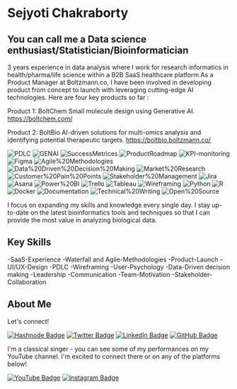 # Sejyoti Chakraborty

## You can call me a Data science enthusiast/Statistician/Bioinformatician
3 years experience in data analysis where I work for research informatics in health/pharma/life science within a B2B SaaS healthcare platform.As a Product Manager at Boltzmann.co, I have been involved in developing product from concept to launch with leveraging cutting-edge AI technologies. Here are four key products so far : 

Product 1: BoltChem
Small molecule design using Generative AI.
https://boltchem.com/

Product 2: BoltBio
AI-driven solutions for multi-omics analysis and identifying potential therapeutic targets.
https://boltbio.boltzmann.co/

![PDLC](https://img.shields.io/badge/-PDLC-F24E1E?style=flat)
![GENAI](https://img.shields.io/badge/-GENAI-F24E1E?style=flat)
![SuccessMetrices](https://img.shields.io/badge/-SuccessMetrices-F24E1E?style=flat)
![ProductRoadmap](https://img.shields.io/badge/-ProductRoadmap-F24E1E?style=flat)
![KPI-monitoring](https://img.shields.io/badge/-KPImonitoring-F24E1E?style=flat)
![Figma](https://img.shields.io/badge/-Figma-F24E1E?style=flat)
![Agile%20Methodologies](https://img.shields.io/badge/-Agile%20Methodologies-FF6347?style=flat)
![Data%20Driven%20Decision%20Making](https://img.shields.io/badge/-Data%20Driven%20Decision%20Making-4682B4?style=flat)
![Market%20Research](https://img.shields.io/badge/-Market%20Research-32CD32?style=flat)
![Customer%20Pain%20Points](https://img.shields.io/badge/-Customer%20Pain%20Points-FF4500?style=flat)
![Stakeholder%20Management](https://img.shields.io/badge/-Stakeholder%20Management-8A2BE2?style=flat)
![Jira](https://img.shields.io/badge/-Jira-0052CC?style=flat)
![Asana](https://img.shields.io/badge/-Asana-F06A6A?style=flat)
![Power%20BI](https://img.shields.io/badge/-Power%20BI-F2C811?style=flat)
![Trello](https://img.shields.io/badge/-Trello-0079BF?style=flat)
![Tableau](https://img.shields.io/badge/-Tableau-E97627?style=flat)
![Wireframing](https://img.shields.io/badge/-Wireframing-9B59B6?style=flat)
![Python](https://img.shields.io/badge/-Python-3776AB?style=flat&logo=python&logoColor=white)
![R](https://img.shields.io/badge/-R-276DC3?style=flat&logo=r&logoColor=white)
![Docker](https://img.shields.io/badge/-Docker-2496ED?style=flat&logo=docker&logoColor=white)
![Documentation](https://img.shields.io/badge/-Documentation-0C5176?style=flat)
![Technical%20Writing](https://img.shields.io/badge/-Technical%20Writing-0C5176?style=flat)
![Open%20Source](https://img.shields.io/badge/-Open%20Source-26D198?style=flat)


I focus on expanding my skills and knowledge every single day. I stay up-to-date on the latest bioinformatics tools and techniques so that I can provide the most value in analyzing biological data.

## Key Skills
-SaaS-Experience
-Waterfall and Agile-Methodologies
-Product-Launch
-UI/UX-Design
-PDLC
-Wireframing
-User-Psychology
-Data-Driven decision making
-Leadership
-Communication
-Team-Motivation
-Stakeholder-Collaboration

## About Me 
Let's connect!

[![Hashnode Badge](https://img.shields.io/badge/-hashnode-%23323330?style=for-the-badge&logo=hashnode&logoColor=white)](https://hashnode.com/@sejyotiarna)
[![Twitter Badge](https://img.shields.io/twitter/follow/Sejyotiarna?color=blue&label=%40Sejyotiarna&logo=twitter&logoColor=white&style=for-the-badge)](https://twitter.com/Sejyotiarna)
[![LinkedIn Badge](https://img.shields.io/badge/-LinkedIn-%230077B5?style=for-the-badge&logo=linkedin&logoColor=white)](https://www.linkedin.com/in/sejyoti-chakraborty-2124b519b/)
[![GitHub Badge](https://img.shields.io/badge/-GitHub-black?style=for-the-badge&logo=github&logoColor=white)](https://github.com/sejyoti)

I'm a classical singer - you can see some of my performances on my YouTube channel. I'm excited to connect there or on any of the platforms below!

[![YouTube Badge](https://img.shields.io/badge/-YouTube-%23FF0000?style=for-the-badge&logo=youtube&logoColor=white)](https://www.youtube.com/@sejyotiarna/about)
[![Instagram Badge](https://img.shields.io/badge/-Instagram-%23E4405F?style=for-the-badge&logo=instagram&logoColor=white)](https://www.instagram.com/sejyotiarna/)

